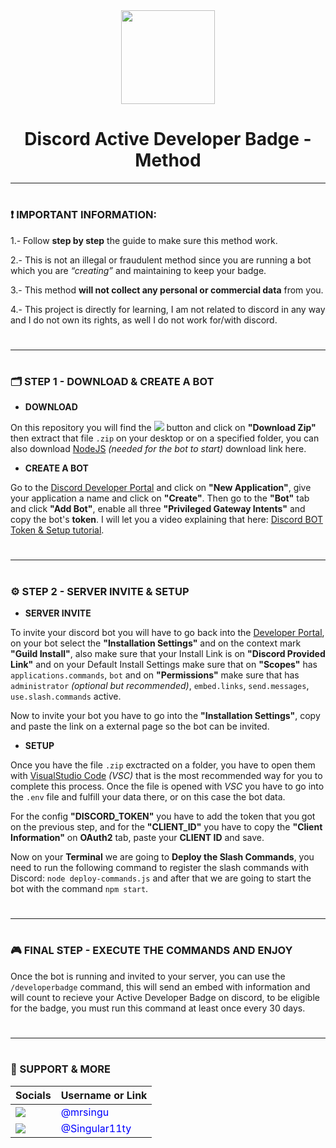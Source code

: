 <div align="center">
  <img height="150" src="https://upload.wikimedia.org/wikipedia/commons/b/b5/Discord_Active_Developer_Badge.svg" />
</div>

<h1 align="center"> Discord Active Developer Badge - Method</h1>

---
#

### ❗​ IMPORTANT INFORMATION:

1.- Follow **step by step** the guide to make sure this method work. 

2.- This is not an illegal or fraudulent method since you are running a bot which you are *“creating”* and maintaining to keep your badge.

3.- This method **will not collect any personal or commercial data** from you.

4.- This project is directly for learning, I am not related to discord in any way and I do not own its rights, as well I do not work for/with discord. 

#
---
#

### 🗂️ STEP 1 - DOWNLOAD & CREATE A BOT

- **DOWNLOAD**

On this repository you will find the  <img src="https://img.shields.io/badge/CODE-0be51d?style=plastic&logo=codersrank&logoColor=f9f9f9">  button and click on **"Download Zip"** then extract that file `.zip` on your desktop or on a specified folder, you can also download [NodeJS](https://nodejs.org/en/download) *(needed for the bot to start)* download link here.

- **CREATE A BOT**

Go to the [Discord Developer Portal](https://discord.com/developers/applications) and click on **"New Application"**, give your application a name and click on **"Create"**. Then go to the **"Bot"** tab and click **"Add Bot"**, enable all three **"Privileged Gateway Intents"** and copy the bot's **token**. I will let you a video explaining that here: [Discord BOT Token & Setup tutorial](https://www.youtube.com/watch?v=gRhUL8zBc5w).

#
---
#

### ⚙️ STEP 2 - SERVER INVITE & SETUP

- **SERVER INVITE**

To invite your discord bot you will have to go back into the [Developer Portal](https://discord.com/developers/applications), on your bot select the **"Installation Settings"** and on the context mark **"Guild Install"**, also make sure that your Install Link is on **"Discord Provided Link"** and on your Default Install Settings make sure that on **"Scopes"** has `applications.commands`, `bot` and on **"Permissions"** make sure that has `administrator` *(optional but recommended)*, `embed.links`, `send.messages`, `use.slash.commands` active. 

Now to invite your bot you have to go into the **"Installation Settings"**, copy and paste the link on a external page so the bot can be invited.

- **SETUP**

Once you have the file `.zip` exctracted on a folder, you have to open them with [VisualStudio Code](https://code.visualstudio.com/) *(VSC)* that is the most recommended way for you to complete this process. Once the file is opened with *VSC* you have to go into the `.env` file and fulfill your data there, or on this case the bot data.

For the config **"DISCORD_TOKEN"** you have to add the token that you got on the previous step, and for the **"CLIENT_ID"** you have to copy the **"Client Information"** on **OAuth2** tab, paste your **CLIENT ID** and save. 

Now on your **Terminal** we are going to **Deploy the Slash Commands**, you need to run the following command to register the slash commands with Discord: `node deploy-commands.js` and after that we are going to start the bot with the command `npm start`.

#
---
#

### 🎮 FINAL STEP - EXECUTE THE COMMANDS AND ENJOY

Once the bot is running and invited to your server, you can use the `/developerbadge` command, this will send an embed with information and will count to recieve your Active Developer Badge on discord, to be eligible for the badge, you must run this command at least once every 30 days.

#
---
#

### 💪 SUPPORT & MORE


| Socials | Username or Link |
|---------|------------------|
|<img src="https://img.shields.io/badge/DISCORD-707adb?style=plastic&logo=discord&logoColor=f9f9f9" >|<font color="blue">@mrsingu</font>|
|<img src="https://img.shields.io/badge/GITHUB-0d0d0d?style=plastic&logo=github&logoColor=f9f9f9" >|<font color="blue">@Singular11ty</font>|

  
